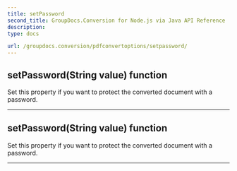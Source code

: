 ```yaml
---
title: setPassword
second_title: GroupDocs.Conversion for Node.js via Java API Reference
description: 
type: docs

url: /groupdocs.conversion/pdfconvertoptions/setpassword/
---
```


## setPassword(String value)  function

 Set this property if you want to protect the converted document with a password.
 


---


## setPassword(String value)  function

 Set this property if you want to protect the converted document with a password.
 


---


